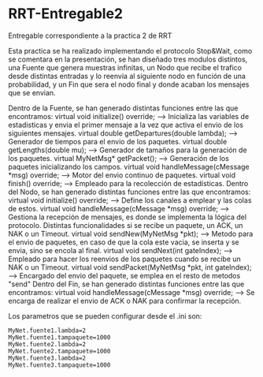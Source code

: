 # RRT-Entregable2
Entregable correspondiente a la practica 2 de RRT

Esta practica se ha realizado implementando el protocolo Stop&Wait, como se comentara en la presentación, se han diseñado tres modulos distintos, una Fuente que genera muestras infinitas, un Nodo
que recibe el trafico desde distintas entradas y lo reenvia al siguiente nodo en función de una probabilidad, y un Fin que sera el nodo final y donde acaban los mensajes que se envian.

Dentro de la Fuente, se han generado distintas funciones entre las que encontramos:
    virtual void initialize() override; --> Inicializa las variables de estadisticas y envia el primer mensaje a la vez que activa el envio de los siguientes mensajes.
    virtual double getDepartures(double lambda); --> Generador de tiempos para el envio de los paquetes.
    virtual double getLengths(double mu); --> Generador de tamaños para la generación de los paquetes.
    virtual MyNetMsg* getPacket(); --> Generación de los paquetes inicializando los campos.
    virtual void handleMessage(cMessage *msg) override; --> Motor del envio continuo de paquetes.
    virtual void finish() override; --> Empleado para la recolección de estadísticas.
Dentro del Nodo, se han generado distintas funciones entre las que encontramos: 
    virtual void initialize() override; --> Define los canales a emplear y las colas de estos.
    virtual void handleMessage(cMessage *msg) override; --> Gestiona la recepción de mensajes, es donde se implementa la lógica del protocolo. Distintas funcionalidades si se recibe un paquete, un ACK, un NAK o un Timeout.
    virtual void sendNew(MyNetMsg *pkt); --> Metodo para el envio de paquetes, en caso de que la cola este vacia, se inserta y se envia, sino se encola al final.
    virtual void sendNext(int gateIndex); --> Empleado para hacer los reenvios de los paquetes cuando se recibe un NAK o un Timeout.
    virtual void sendPacket(MyNetMsg *pkt, int gateIndex); --> Encargado del envio del paquete, se emplea en el resto de metodos "send"
Dentro del Fin, se han generado distintas funciones entre las que encontramos: 
	virtual void handleMessage(cMessage *msg) override; --> Se encarga de realizar el envio de ACK o NAK para confirmar la recepción.

Los parametros que se pueden configurar desde el .ini son:

	MyNet.fuente1.lambda=2
	MyNet.fuente1.tampaquete=1000
	MyNet.fuente2.lambda=2
	MyNet.fuente2.tampaquete=1000
	MyNet.fuente3.lambda=2
	MyNet.fuente3.tampaquete=1000